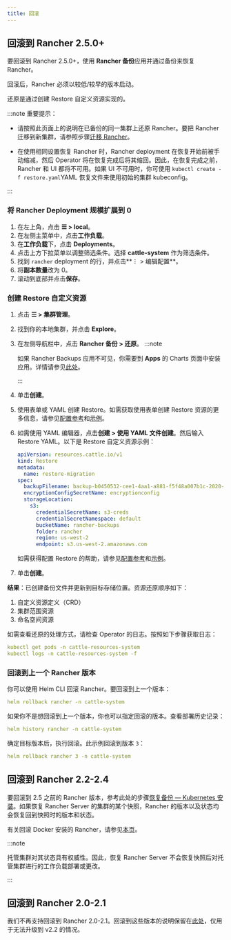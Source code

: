 ```yaml
---
title: 回滚
---
```


## 回滚到 Rancher 2.5.0+

要回滚到 Rancher 2.5.0+，使用 **Rancher 备份**应用并通过备份来恢复 Rancher。

回滚后，Rancher 必须以较低/较早的版本启动。

还原是通过创建 Restore 自定义资源实现的。

:::note 重要提示：

* 请按照此页面上的说明在已备份的同一集群上还原 Rancher。要把 Rancher 迁移到新集群，请参照步骤[迁移 Rancher](../../../how-to-guides/new-user-guides/backup-restore-and-disaster-recovery/migrate-rancher-to-new-cluster.md)。

* 在使用相同设置恢复 Rancher 时，Rancher deployment 在恢复开始前被手动缩减，然后 Operator 将在恢复完成后将其缩回。因此，在恢复完成之前，Rancher 和 UI 都将不可用。如果 UI 不可用时，你可使用 `kubectl create -f restore.yaml`YAML 恢复文件来使用初始的集群 kubeconfig。

:::

### 将 Rancher Deployment 规模扩展到 0

1. 在左上角，点击 **☰ > local**。
1. 在左侧主菜单中，点击**工作负载**。
1. 在**工作负载**下，点击 **Deployments**。
1. 点击上方下拉菜单以调整筛选条件。选择 **cattle-system** 作为筛选条件。
1. 找到 `rancher` deployment 的行，并点击**⋮ > 编辑配置**。
1. 将**副本数量**改为 0。
1. 滚动到底部并点击**保存**。

### 创建 Restore 自定义资源

1. 点击 **☰ > 集群管理**。
1. 找到你的本地集群，并点击 **Explore**。
1. 在左侧导航栏中，点击 **Rancher 备份 > 还原**。
   :::note

   如果 Rancher Backups 应用不可见，你需要到 **Apps** 的 Charts 页面中安装应用。详情请参见[此处](../../../pages-for-subheaders/helm-charts-in-rancher.md#charts)。

   :::

1. 单击**创建**。
1. 使用表单或 YAML 创建 Restore。如需获取使用表单创建 Restore 资源的更多信息，请参见[配置参考](../../../reference-guides/backup-restore-configuration/restore-configuration.md)和[示例](../../../reference-guides/backup-restore-configuration/examples.md)。
1. 如需使用 YAML 编辑器，点击**创建 > 使用 YAML 文件创建**。然后输入 Restore YAML。以下是 Restore 自定义资源示例：

   ```yaml
   apiVersion: resources.cattle.io/v1
   kind: Restore
   metadata:
     name: restore-migration
   spec:
     backupFilename: backup-b0450532-cee1-4aa1-a881-f5f48a007b1c-2020-09-15T07-27-09Z.tar.gz
     encryptionConfigSecretName: encryptionconfig
     storageLocation:
       s3:
         credentialSecretName: s3-creds
         credentialSecretNamespace: default
         bucketName: rancher-backups
         folder: rancher
         region: us-west-2
         endpoint: s3.us-west-2.amazonaws.com
   ```
   如需获得配置 Restore 的帮助，请参见[配置参考](../../../reference-guides/backup-restore-configuration/restore-configuration.md)和[示例](../../../reference-guides/backup-restore-configuration/examples.md)。

1. 单击**创建**。

**结果**：已创建备份文件并更新到目标存储位置。资源还原顺序如下：

1. 自定义资源定义（CRD）
2. 集群范围资源
3. 命名空间资源

如需查看还原的处理方式，请检查 Operator 的日志。按照如下步骤获取日志：

```yaml
kubectl get pods -n cattle-resources-system
kubectl logs -n cattle-resources-system -f
```

### 回滚到上一个 Rancher 版本

你可以使用 Helm CLI 回滚 Rancher。要回滚到上一个版本：

```yaml
helm rollback rancher -n cattle-system
```

如果你不是想回滚到上一个版本，你也可以指定回滚的版本。查看部署历史记录：

```yaml
helm history rancher -n cattle-system
```

确定目标版本后，执行回滚。此示例回滚到版本 `3`：

```yaml
helm rollback rancher 3 -n cattle-system
```

## 回滚到 Rancher 2.2-2.4

要回滚到 2.5 之前的 Rancher 版本，参考此处的步骤[恢复备份 — Kubernetes 安装](/versioned_docs/version-2.0-2.4/how-to-guides/new-user-guides/backup-restore-and-disaster-recovery/restore-rancher-launched-kubernetes-clusters-from-backup.md)。如果恢复 Rancher Server 的集群的某个快照，Rancher 的版本以及状态均会恢复回到快照时的版本和状态。

有关回滚 Docker 安装的 Rancher，请参见[本页](../other-installation-methods/rancher-on-a-single-node-with-docker/roll-back-docker-installed-rancher.md)。

:::note

托管集群对其状态具有权威性。因此，恢复 Rancher Server 不会恢复快照后对托管集群进行的工作负载部署或更改。

:::

## 回滚到 Rancher 2.0-2.1

我们不再支持回滚到 Rancher 2.0-2.1。回滚到这些版本的说明保留在[此处](/versioned_docs/version-2.0-2.4/how-to-guides/new-user-guides/backup-restore-and-disaster-recovery/restore-rancher-launched-kubernetes-clusters-from-backup/roll-back-to-v2.0-v2.1.md)，仅用于无法升级到 v2.2 的情况。
